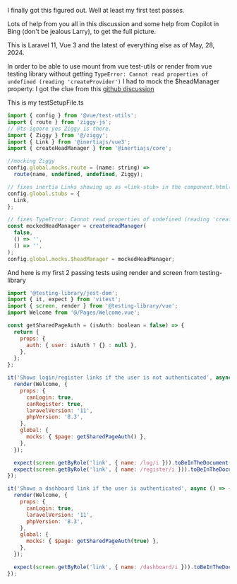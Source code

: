I finally got this figured out. Well at least my first test passes.

Lots of help from you all in this discussion and some help from Copilot in Bing (don't be jealous Larry),
to get the full picture.

This is Laravel 11, Vue 3 and the latest of everything else as of May, 28, 2024.

In order to be able to use mount from vue test-utils or render from vue testing library without
getting  `TypeError: Cannot read properties of undefined (reading 'createProvider')` I had to mock
the $headManager property. I got the clue from this [github discussion](https://github.com/inertiajs/inertia/discussions/1434)

This is my testSetupFile.ts
```js
import { config } from '@vue/test-utils';
import { route } from 'ziggy-js';
// @ts-ignore yes Ziggy is there.
import { Ziggy } from '@/ziggy';
import { Link } from '@inertiajs/vue3';
import { createHeadManager } from '@inertiajs/core';

//mocking Ziggy
config.global.mocks.route = (name: string) =>
  route(name, undefined, undefined, Ziggy);

// fixes inertia Links showing up as <link-stub> in the component.html()
config.global.stubs = {
  Link,
};

// fixes TypeError: Cannot read properties of undefined (reading 'createProvider')
const mockedHeadManager = createHeadManager(
  false,
  () => '',
  () => '',
);
config.global.mocks.$headManager = mockedHeadManager;
```

And here is my first 2 passing tests using render and screen from testing-library
```js
import '@testing-library/jest-dom';
import { it, expect } from 'vitest';
import { screen, render } from '@testing-library/vue';
import Welcome from '@/Pages/Welcome.vue';

const getSharedPageAuth = (isAuth: boolean = false) => {
  return {
    props: {
      auth: { user: isAuth ? {} : null },
    },
  };
};

it('Shows login/register links if the user is not authenticated', async () => {
  render(Welcome, {
    props: {
      canLogin: true,
      canRegister: true,
      laravelVersion: '11',
      phpVersion: '8.3',
    },
    global: {
      mocks: { $page: getSharedPageAuth() },
    },
  });

  expect(screen.getByRole('link', { name: /log/i })).toBeInTheDocument();
  expect(screen.getByRole('link', { name: /register/i })).toBeInTheDocument();
});

it('Shows a dashboard link if the user is authenticated', async () => {
  render(Welcome, {
    props: {
      canLogin: true,
      laravelVersion: '11',
      phpVersion: '8.3',
    },
    global: {
      mocks: { $page: getSharedPageAuth(true) },
    },
  });

  expect(screen.getByRole('link', { name: /dashboard/i })).toBeInTheDocument();
});
```
